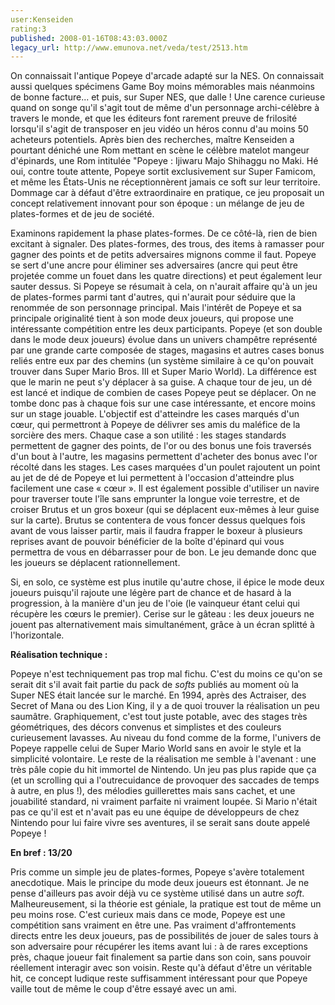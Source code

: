 ```yaml
---
user:Kenseiden
rating:3
published: 2008-01-16T08:43:03.000Z
legacy_url: http://www.emunova.net/veda/test/2513.htm
---
```

On connaissait l'antique Popeye d'arcade adapté sur la NES. On connaissait aussi quelques spécimens Game Boy moins mémorables mais néanmoins de bonne facture... et puis, sur Super NES, que dalle ! Une carence curieuse quand on songe qu'il s'agit tout de même d'un personnage archi-célèbre à travers le monde, et que les éditeurs font rarement preuve de frilosité lorsqu'il s'agit de transposer en jeu vidéo un héros connu d'au moins 50 acheteurs potentiels. Après bien des recherches, maître Kenseiden a pourtant déniché une Rom mettant en scène le célèbre matelot mangeur d'épinards, une Rom intitulée "Popeye : Ijiwaru Majo Shihaggu no Maki. Hé oui, contre toute attente, Popeye sortit exclusivement sur Super Famicom, et même les États-Unis ne réceptionnèrent jamais ce soft sur leur territoire. Dommage car à défaut d'être extraordinaire en pratique, ce jeu proposait un concept relativement innovant pour son époque : un mélange de jeu de plates-formes et de jeu de société.  

  

Examinons rapidement la phase plates-formes. De ce côté-là, rien de bien excitant à signaler. Des plates-formes, des trous, des items à ramasser pour gagner des points et de petits adversaires mignons comme il faut. Popeye se sert d'une ancre pour éliminer ses adversaires (ancre qui peut être projetée comme un fouet dans les quatre directions) et peut également leur sauter dessus. Si Popeye se résumait à cela, on n'aurait affaire qu'à un jeu de plates-formes parmi tant d'autres, qui n'aurait pour séduire que la renommée de son personnage principal. Mais l'intérêt de Popeye et sa principale originalité tient à son mode deux joueurs, qui propose une intéressante compétition entre les deux participants. Popeye (et son double dans le mode deux joueurs) évolue dans un univers champêtre représenté par une grande carte composée de stages, magasins et autres cases bonus reliés entre eux par des chemins (un système similaire à ce qu'on pouvait trouver dans Super Mario Bros. III et Super Mario World). La différence est que le marin ne peut s'y déplacer à sa guise. A chaque tour de jeu, un dé est lancé et indique de combien de cases Popeye peut se déplacer. On ne tombe donc pas à chaque fois sur une case intéressante, et encore moins sur un stage jouable. L'objectif est d'atteindre les cases marqués d'un cœur, qui permettront à Popeye de délivrer ses amis du maléfice de la sorcière des mers. Chaque case a son utilité : les stages standards permettent de gagner des points, de l'or ou des bonus une fois traversés d'un bout à l'autre, les magasins permettent d'acheter des bonus avec l'or récolté dans les stages. Les cases marquées d'un poulet rajoutent un point au jet de dé de Popeye et lui permettent à l'occasion d'atteindre plus facilement une case « cœur ». Il est également possible d'utiliser un navire pour traverser toute l'île sans emprunter la longue voie terrestre, et de croiser Brutus et un gros boxeur (qui se déplacent eux-mêmes à leur guise sur la carte). Brutus se contentera de vous foncer dessus quelques fois avant de vous laisser partir, mais il faudra frapper le boxeur à plusieurs reprises avant de pouvoir bénéficier de la boîte d'épinard qui vous permettra de vous en débarrasser pour de bon. Le jeu demande donc que les joueurs se déplacent rationnellement.  

  

Si, en solo, ce système est plus inutile qu'autre chose, il épice le mode deux joueurs puisqu'il rajoute une légère part de chance et de hasard à la progression, à la manière d'un jeu de l'oie (le vainqueur étant celui qui récupère les cœurs le premier). Cerise sur le gâteau : les deux joueurs ne jouent pas alternativement mais simultanément, grâce à un écran splitté à l'horizontale.  

  

**Réalisation technique :**   

Popeye n'est techniquement pas trop mal fichu. C'est du moins ce qu'on se serait dit s'il avait fait partie du pack de _softs_ publiés au moment où la Super NES était lancée sur le marché. En 1994, après des Actraiser, des Secret of Mana ou des Lion King, il y a de quoi trouver la réalisation un peu saumâtre. Graphiquement, c'est tout juste potable, avec des stages très géométriques, des décors convenus et simplistes et des couleurs curieusement lavasses. Au niveau du fond comme de la forme, l'univers de Popeye rappelle celui de Super Mario World sans en avoir le style et la simplicité volontaire. Le reste de la réalisation me semble à l'avenant : une très pâle copie du hit immortel de Nintendo. Un jeu pas plus rapide que ça (et un scrolling qui a l'outrecuidance de provoquer des saccades de temps à autre, en plus !), des mélodies guillerettes mais sans cachet, et une jouabilité standard, ni vraiment parfaite ni vraiment loupée. Si Mario n'était pas ce qu'il est et n'avait pas eu une équipe de développeurs de chez Nintendo pour lui faire vivre ses aventures, il se serait sans doute appelé Popeye !  

  

**En bref : 13/20**   

Pris comme un simple jeu de plates-formes, Popeye s'avère totalement anecdotique. Mais le principe du mode deux joueurs est étonnant. Je ne pense d'ailleurs pas avoir déjà vu ce système utilisé dans un autre _soft_. Malheureusement, si la théorie est géniale, la pratique est tout de même un peu moins rose. C'est curieux mais dans ce mode, Popeye est une compétition sans vraiment en être une. Pas vraiment d'affrontements directs entre les deux joueurs, pas de possibilités de jouer de sales tours à son adversaire pour récupérer les items avant lui : à de rares exceptions près, chaque joueur fait finalement sa partie dans son coin, sans pouvoir réellement interagir avec son voisin. Reste qu'à défaut d'être un véritable hit, ce concept ludique reste suffisamment intéressant pour que Popeye vaille tout de même le coup d'être essayé avec un ami.